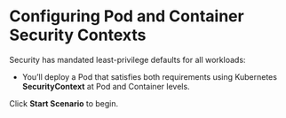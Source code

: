 # Configuring Pod and Container Security Contexts

Security has mandated least-privilege defaults for all workloads:
- You’ll deploy a Pod that satisfies both requirements using Kubernetes **SecurityContext** at Pod and Container levels.

Click **Start Scenario** to begin.
